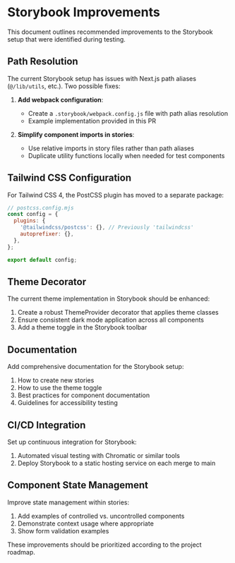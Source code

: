 # Storybook Improvements

This document outlines recommended improvements to the Storybook setup that were identified during testing.

## Path Resolution

The current Storybook setup has issues with Next.js path aliases (`@/lib/utils`, etc.). Two possible fixes:

1. **Add webpack configuration**:

   - Create a `.storybook/webpack.config.js` file with path alias resolution
   - Example implementation provided in this PR

2. **Simplify component imports in stories**:
   - Use relative imports in story files rather than path aliases
   - Duplicate utility functions locally when needed for test components

## Tailwind CSS Configuration

For Tailwind CSS 4, the PostCSS plugin has moved to a separate package:

```js
// postcss.config.mjs
const config = {
  plugins: {
    '@tailwindcss/postcss': {}, // Previously 'tailwindcss'
    autoprefixer: {},
  },
};

export default config;
```

## Theme Decorator

The current theme implementation in Storybook should be enhanced:

1. Create a robust ThemeProvider decorator that applies theme classes
2. Ensure consistent dark mode application across all components
3. Add a theme toggle in the Storybook toolbar

## Documentation

Add comprehensive documentation for the Storybook setup:

1. How to create new stories
2. How to use the theme toggle
3. Best practices for component documentation
4. Guidelines for accessibility testing

## CI/CD Integration

Set up continuous integration for Storybook:

1. Automated visual testing with Chromatic or similar tools
2. Deploy Storybook to a static hosting service on each merge to main

## Component State Management

Improve state management within stories:

1. Add examples of controlled vs. uncontrolled components
2. Demonstrate context usage where appropriate
3. Show form validation examples

These improvements should be prioritized according to the project roadmap.
